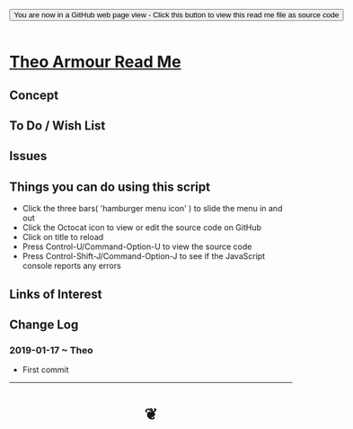 
<span style=display:none; >[You are now in a GitHub source code view - click this link to view Read Me file as a web page]( https://pushme-pullyou.github.io/tootoo13/#prototypes/theo-armour/README.md "View file as a web page." ) </span>

<div><input type=button class = "btn btn-secondary btn-sm" onclick=window.location.href="https://github.com/pushme-pullyou/tootoo13/blob/master/prototypes/theo-armour/README.md"
value="You are now in a GitHub web page view - Click this button to view this read me file as source code" ></div>

<br>

# [Theo Armour Read Me]( #prototypes/theo-armour/README.md )

<!--
<iframe src=https://pushme-pullyou.github.io/tootoo13/prototypes/theo-armour/prototypes/theo-armour.html width=100% height=500px >Iframes are not viewable in GitHub source code views</iframe>
_<small>Theo Armour</small>_

## Full Screen: [Theo Armour]( https://pushme-pullyou.github.io/tootoo13/prototypes/theo-armour/prototypes/theo-armour.html )
-->


## Concept


## To Do / Wish List


## Issues


## Things you can do using this script

* Click the three bars( 'hamburger menu icon' ) to slide the menu in and out
* Click the Octocat icon to view or edit the source code on GitHub
* Click on title to reload
* Press Control-U/Command-Option-U to view the source code
* Press Control-Shift-J/Command-Option-J to see if the JavaScript console reports any errors


## Links of Interest



## Change Log

### 2019-01-17 ~ Theo

* First commit


***

# <center title="hello!" ><a href=javascript:window.scrollTo(0,0); style=text-decoration:none; > ❦ </a></center>

